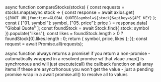  async function compareStocks(stocks) {
    const requests = stocks.map(async stock => {
      const response = await axios.get(
        `${ROOT_URL}function=GLOBAL_QUOTE&symbol=${stock}&apikey=${API_KEY}`
      );
      const { ["01. symbol"]: symbol, ["05. price"]: price } = response.data[
        "Global Quote"
      ];
      const foundStock = await Stock.find({ stock: symbol }).populate("likes");
      const likes = foundStock.length > 0 ? foundStock[0].likes.length : 0;
      return {
        symbol,
        price,
        likes
      };
    });
    const request = await Promise.all(requests);


async function always returns a promise!
  if you return a non-promise - automatically wrapped in a resolved promise w/ that vlaue
.map() is synchronous and will just execute(call) the callback function on all array items
  if these are asyncrhonous you won't get the value - just a pending promise
  wrap in a await promise.all() to resolve all to values
   
